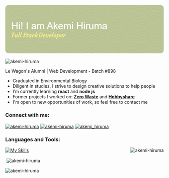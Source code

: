 ![Header](./banner-github.png)
<p align="left"> <img src="https://komarev.com/ghpvc/?username=akemi-hiruma&label=Profile%20views&color=0e75b6&style=flat" alt="akemi-hiruma" /> </p>
<p>Le Wagon's Alumni | Web Development - Batch #898 </p>
<ul>
  <li> Graduated in Environmental Biology </li>
  <li> Diligent in studies, I strive to design creative solutions to help people </li>
  <li> I’m currently learning <strong>react</strong> and <strong>node js</strong> </li>
  <li> Former projects I worked on: <a href="https://www.zerowaste.app.br/"><strong>Zero Waste</strong></a> and <a href="https://hobbyshare-brunasuzuki.herokuapp.com/"> <strong>Hobbyshare</strong> </a> </li>
  <li> I'm open to new opportunities of work, so feel free to contact me </li>
</ul>
<!-- Social Media -->
<h3 align="left">Connect with me:</h3>
<p align="left">
  <a href="https://linkedin.com/in/akemi-hiruma/" target="blank"><img align="center" src="https://raw.githubusercontent.com/rahuldkjain/github-profile-readme-generator/master/src/images/icons/Social/linked-in-alt.svg" alt="akemi-hiruma" height="30" width="40" /></a>
  <a href="https://www.instagram.com/akemihiruma/" target="blank"><img align="center" src="https://raw.githubusercontent.com/danielcranney/readme-generator/main/public/icons/socials/instagram.svg" alt="akemi-hiruma" height="30" width="40" /></a>
  <a href="https://twitter.com/akemi_hiruma" target="blank"><img align="center" src="https://raw.githubusercontent.com/rahuldkjain/github-profile-readme-generator/master/src/images/icons/Social/twitter.svg" alt="akemi_hiruma" height="30" width="40" /></a>
</p>

<!-- Development Skills -->

<h3 align="left">Languages and Tools:
</h3><p><img align="right" src="https://github-readme-stats.vercel.app/api/top-langs?username=akemi-hiruma&show_icons=true&locale=en&layout=compact" alt="akemi-hiruma" /></p>

[![My Skills](https://skillicons.dev/icons?i=ruby,html,css,js,rails,bootstrap,git,github,heroku,cloudflare,sqlite,postgres,sass,vscode,figma&perline=5&theme=light)](https://skillicons.dev)
<p>&nbsp;<img align="center" src="https://github-readme-stats.vercel.app/api?username=akemi-hiruma&show_icons=true&locale=en" alt="akemi-hiruma" /></p>
<p><img align="center" src="https://github-readme-streak-stats.herokuapp.com/?user=akemi-hiruma&" alt="akemi-hiruma" /></p>
